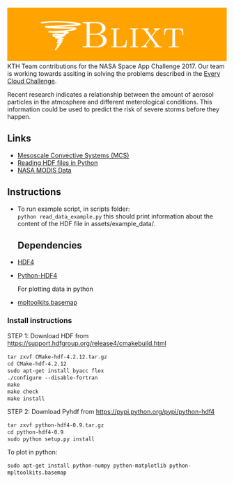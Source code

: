 ![banner](assets/banner.png)
KTH Team contributions for the NASA Space App Challenge 2017. Our team is working towards assiting in solving the problems described in the [Every Cloud Challenge](https://2017.spaceappschallenge.org/challenges/warning-danger-ahead/every-cloud/details).

Recent research indicates a relationship between the amount of aerosol particles in the atmosphere and different meterological conditions. This information could be used to predict the risk of severe storms before they happen. 

## Links
* [Mesoscale Convective Systems (MCS)](https://en.wikipedia.org/wiki/Mesoscale_convective_system)
* [Reading HDF files in Python](http://www.science-emergence.com/Articles/How-to-read-a-MODIS-HDF-file-using-python-/)
* [NASA MODIS Data](https://modis.gsfc.nasa.gov/data/)

## Instructions
* To run example script, in scripts folder:  
  `python read_data_example.py`
  this should print information about the content of the HDF file in assets/example_data/.
  
  ## Dependencies
* [HDF4](https://support.hdfgroup.org/)
* [Python-HDF4](https://pypi.python.org/pypi/python-hdf4)

  For plotting data in python
* [mpltoolkits.basemap](https://matplotlib.org/basemap/)

### Install instructions
STEP 1: Download HDF from https://support.hdfgroup.org/release4/cmakebuild.html
```
tar zxvf CMake-hdf-4.2.12.tar.gz
cd CMake-hdf-4.2.12
sudo apt-get install byacc flex
./configure --disable-fortran
make
make check
make install
```
STEP 2: Download Pyhdf from  https://pypi.python.org/pypi/python-hdf4
```
tar zxvf python-hdf4-0.9.tar.gz
cd python-hdf4-0.9
sudo python setup.py install
```
To plot in python: 
```
sudo apt-get install python-numpy python-matplotlib python-mpltoolkits.basemap
```



